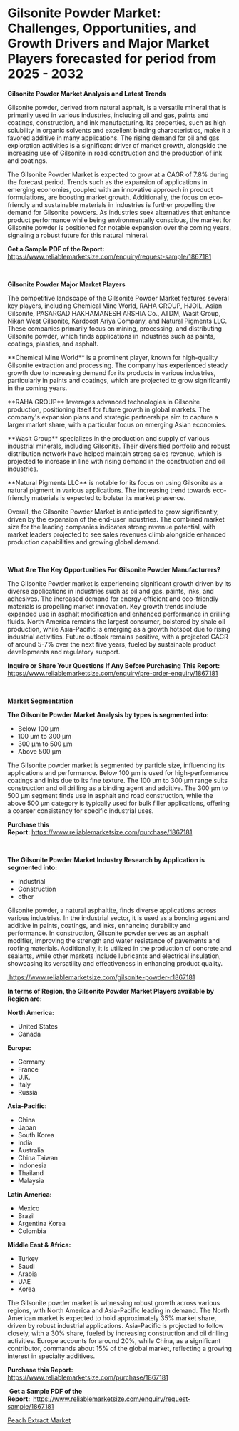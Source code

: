 <p><h1>Gilsonite Powder Market: Challenges, Opportunities, and Growth Drivers and Major Market Players forecasted for period from 2025 - 2032</h1></p><p><strong>Gilsonite Powder Market Analysis and Latest Trends</strong></p>
<p><p>Gilsonite powder, derived from natural asphalt, is a versatile mineral that is primarily used in various industries, including oil and gas, paints and coatings, construction, and ink manufacturing. Its properties, such as high solubility in organic solvents and excellent binding characteristics, make it a favored additive in many applications. The rising demand for oil and gas exploration activities is a significant driver of market growth, alongside the increasing use of Gilsonite in road construction and the production of ink and coatings.</p><p>The Gilsonite Powder Market is expected to grow at a CAGR of 7.8% during the forecast period. Trends such as the expansion of applications in emerging economies, coupled with an innovative approach in product formulations, are boosting market growth. Additionally, the focus on eco-friendly and sustainable materials in industries is further propelling the demand for Gilsonite powders. As industries seek alternatives that enhance product performance while being environmentally conscious, the market for Gilsonite powder is positioned for notable expansion over the coming years, signaling a robust future for this natural mineral.</p></p>
<p><strong>Get a Sample PDF of the Report:&nbsp;</strong> <a href="https://www.reliablemarketsize.com/enquiry/request-sample/1867181?utm_campaign=3544&utm_medium=2&utm_source=Github&utm_content=ia&utm_term=02042025&utm_id=gilsonite-powder">https://www.reliablemarketsize.com/enquiry/request-sample/1867181</a></p>
<p>&nbsp;</p>
<p><strong>Gilsonite Powder Major Market Players</strong></p>
<p><p>The competitive landscape of the Gilsonite Powder Market features several key players, including Chemical Mine World, RAHA GROUP, HJOIL, Asian Gilsonite, PASARGAD HAKHAMANESH ARSHIA Co., ATDM, Wasit Group, Nikan West Gilsonite, Kardoost Ariya Company, and Natural Pigments LLC. These companies primarily focus on mining, processing, and distributing Gilsonite powder, which finds applications in industries such as paints, coatings, plastics, and asphalt.</p><p>**Chemical Mine World** is a prominent player, known for high-quality Gilsonite extraction and processing. The company has experienced steady growth due to increasing demand for its products in various industries, particularly in paints and coatings, which are projected to grow significantly in the coming years.</p><p>**RAHA GROUP** leverages advanced technologies in Gilsonite production, positioning itself for future growth in global markets. The company's expansion plans and strategic partnerships aim to capture a larger market share, with a particular focus on emerging Asian economies.</p><p>**Wasit Group** specializes in the production and supply of various industrial minerals, including Gilsonite. Their diversified portfolio and robust distribution network have helped maintain strong sales revenue, which is projected to increase in line with rising demand in the construction and oil industries.</p><p>**Natural Pigments LLC** is notable for its focus on using Gilsonite as a natural pigment in various applications. The increasing trend towards eco-friendly materials is expected to bolster its market presence.</p><p>Overall, the Gilsonite Powder Market is anticipated to grow significantly, driven by the expansion of the end-user industries. The combined market size for the leading companies indicates strong revenue potential, with market leaders projected to see sales revenues climb alongside enhanced production capabilities and growing global demand.</p></p>
<p>&nbsp;</p>
<p><strong>What Are The Key Opportunities For Gilsonite Powder Manufacturers?</strong></p>
<p><p>The Gilsonite Powder market is experiencing significant growth driven by its diverse applications in industries such as oil and gas, paints, inks, and adhesives. The increased demand for energy-efficient and eco-friendly materials is propelling market innovation. Key growth trends include expanded use in asphalt modification and enhanced performance in drilling fluids. North America remains the largest consumer, bolstered by shale oil production, while Asia-Pacific is emerging as a growth hotspot due to rising industrial activities. Future outlook remains positive, with a projected CAGR of around 5-7% over the next five years, fueled by sustainable product developments and regulatory support.</p></p>
<p><strong>Inquire or Share Your Questions If Any Before Purchasing This Report:</strong> <a href="https://www.reliablemarketsize.com/enquiry/pre-order-enquiry/1867181?utm_campaign=3544&utm_medium=2&utm_source=Github&utm_content=ia&utm_term=02042025&utm_id=gilsonite-powder">https://www.reliablemarketsize.com/enquiry/pre-order-enquiry/1867181</a></p>
<p>&nbsp;</p>
<p><strong>Market Segmentation</strong></p>
<p><strong>The Gilsonite Powder Market Analysis by types is segmented into:</strong></p>
<p><ul><li>Below 100 µm</li><li>100 µm to 300 µm</li><li>300 µm to 500 µm</li><li>Above 500 µm</li></ul></p>
<p><p>The Gilsonite powder market is segmented by particle size, influencing its applications and performance. Below 100 µm is used for high-performance coatings and inks due to its fine texture. The 100 µm to 300 µm range suits construction and oil drilling as a binding agent and additive. The 300 µm to 500 µm segment finds use in asphalt and road construction, while the above 500 µm category is typically used for bulk filler applications, offering a coarser consistency for specific industrial uses.</p></p>
<p><strong>Purchase this Report:&nbsp;</strong><a href="https://www.reliablemarketsize.com/purchase/1867181?utm_campaign=3544&utm_medium=2&utm_source=Github&utm_content=ia&utm_term=02042025&utm_id=gilsonite-powder">https://www.reliablemarketsize.com/purchase/1867181</a></p>
<p>&nbsp;</p>
<p><strong>The Gilsonite Powder Market Industry Research by Application is segmented into:</strong></p>
<p><ul><li>Industrial</li><li>Construction</li><li>other</li></ul></p>
<p><p>Gilsonite powder, a natural asphaltite, finds diverse applications across various industries. In the industrial sector, it is used as a bonding agent and additive in paints, coatings, and inks, enhancing durability and performance. In construction, Gilsonite powder serves as an asphalt modifier, improving the strength and water resistance of pavements and roofing materials. Additionally, it is utilized in the production of concrete and sealants, while other markets include lubricants and electrical insulation, showcasing its versatility and effectiveness in enhancing product quality.</p></p>
<p><a href="https://www.reliablemarketsize.com/gilsonite-powder-r1867181?utm_campaign=3544&utm_medium=2&utm_source=Github&utm_content=ia&utm_term=02042025&utm_id=gilsonite-powder">&nbsp;https://www.reliablemarketsize.com/gilsonite-powder-r1867181</a></p>
<p><strong>In terms of Region, the Gilsonite Powder Market Players available by Region are:</strong></p>
<p>
    <p> <strong> North America: </strong>
        <ul>
            <li>United States</li>
            <li>Canada</li>
        </ul>
        </p> 
    <p> <strong> Europe: </strong>
        <ul>
            <li>Germany</li>
            <li>France</li>
            <li>U.K.</li>
            <li>Italy</li>
            <li>Russia</li>
        </ul>
        </p> 
    <p> <strong> Asia-Pacific: </strong>
        <ul>
            <li>China</li>
            <li>Japan</li>
            <li>South Korea</li>
            <li>India</li>
            <li>Australia</li>
            <li>China Taiwan</li>
            <li>Indonesia</li>
            <li>Thailand</li>
            <li>Malaysia</li>
        </ul>
        </p> 
    <p> <strong> Latin America: </strong>
        <ul>
            <li>Mexico</li>
            <li>Brazil</li>
            <li>Argentina Korea</li>
            <li>Colombia</li>
        </ul>
        </p> 
    <p> <strong> Middle East & Africa: </strong>
        <ul>
            <li>Turkey</li>
            <li>Saudi</li>
            <li>Arabia</li>
            <li>UAE</li>
            <li>Korea</li>
        </ul>
    </p>
    </p>
<p><p>The Gilsonite powder market is witnessing robust growth across various regions, with North America and Asia-Pacific leading in demand. The North American market is expected to hold approximately 35% market share, driven by robust industrial applications. Asia-Pacific is projected to follow closely, with a 30% share, fueled by increasing construction and oil drilling activities. Europe accounts for around 20%, while China, as a significant contributor, commands about 15% of the global market, reflecting a growing interest in specialty additives.</p></p>
<p><strong>Purchase this Report: </strong><a href="https://www.reliablemarketsize.com/purchase/1867181?utm_campaign=3544&utm_medium=2&utm_source=Github&utm_content=ia&utm_term=02042025&utm_id=gilsonite-powder">https://www.reliablemarketsize.com/purchase/1867181</a></p>
<p>&nbsp;<strong>Get a Sample PDF of the Report:&nbsp;&nbsp;</strong><a href="https://www.reliablemarketsize.com/enquiry/request-sample/1867181?utm_campaign=3544&utm_medium=2&utm_source=Github&utm_content=ia&utm_term=02042025&utm_id=gilsonite-powder">https://www.reliablemarketsize.com/enquiry/request-sample/1867181</a></p>
<p><strong></strong></p>
<p><p><a href="https://github.com/shirlantosx7/Market-Research-Report-List-1/blob/main/peach-extract-market.md?utm_campaign=3544&utm_medium=2&utm_source=Github&utm_content=ia&utm_term=02042025&utm_id=gilsonite-powder">Peach Extract Market</a></p></p>